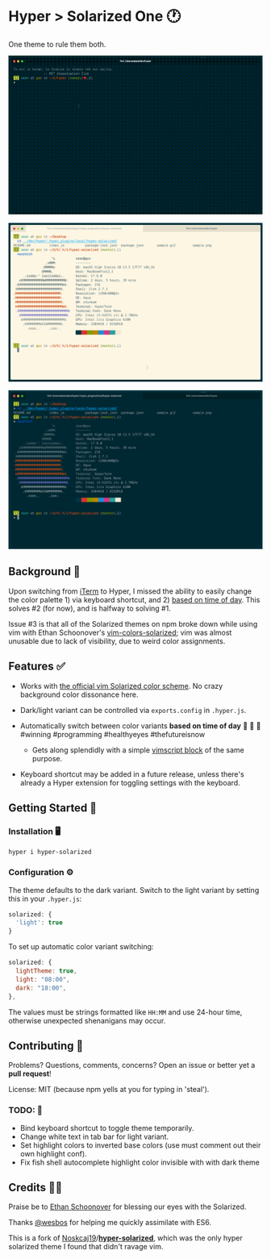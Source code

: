 # Hyper > Solarized One 🕐

One theme to rule them both.

![sample.gif](sample.gif?raw=true)

![light](sample-light.png?raw=true)

![dark](sample-dark.png?raw=true)

## Background 🎨

Upon switching from [iTerm](https://www.iterm2.com/) to Hyper, I missed the ability to easily change the color palette 1) via keyboard shortcut, and 2) [based on time of day](https://github.com/sh78/dotfiles/blob/a5aeed851ad439c2ca13591fa908b419a91566b6/.config/omf/init.fish#L36). This solves #2 (for now), and is halfway to solving #1.

Issue #3 is that all of the Solarized themes on npm broke down while using vim with Ethan Schoonover's [vim-colors-solarized](/altercation/vim-colors-solarized); vim was almost unusable due to lack of visibility, due to weird color assignments.

## Features ✅

- Works with [the official vim Solarized color
scheme](https://github.com/altercation/vim-colors-solarized). No crazy
background color dissonance here.
- Dark/light variant can be controlled via `exports.config` in `.hyper.js`.
- Automatically switch between color variants **based on time of day** 🎊 🎁 🎉 #winning #programming #healthyeyes #thefutureisnow  
  - Gets along splendidly with a simple [vimscript block](https://github.com/sh78/dotfiles/blob/a5aeed851ad439c2ca13591fa908b419a91566b6/.vimrc#L315) of the same purpose.

- Keyboard shortcut may be added in a future release, unless there's already a Hyper extension for toggling settings with the keyboard.

## Getting Started 🥇

### Installation 🖥

```shell
hyper i hyper-solarized
```

### Configuration ⚙️

The theme defaults to the dark variant. Switch to the light variant by setting this in your `.hyper.js`:

```js
solarized: {
  'light': true
}
```

To set up automatic color variant switching:

```js
solarized: {
  lightTheme: true,
  light: "08:00",
  dark: "18:00",
},
```

The values must be strings formatted like `HH:MM` and use 24-hour time, otherwise unexpected shenanigans may occur.


## Contributing 👥

Problems? Questions, comments, concerns? Open an issue or better yet a **pull request**!

License: MIT (because npm yells at you for typing in 'steal').

### TODO: 🚨

- Bind keyboard shortcut to toggle theme temporarily.
- Change white text in tab bar for light variant.
- Set highlight colors to inverted base colors (use must comment out their own highlight conf).
- Fix fish shell autocomplete highlight color invisible with with dark theme

## Credits 👏🏽

Praise be to [Ethan Schoonover](http://ethanschoonover.com/) for blessing our eyes with the Solarized.

Thanks [@wesbos](https://wesbos.com/) for helping me quickly assimilate with ES6.

This is a fork of [Noskcaj19](/Noskcaj19)/**[hyper-solarized](/Noskcaj19/hyper-solarized)**, which was the only hyper solarized theme I found that didn't ravage vim.
